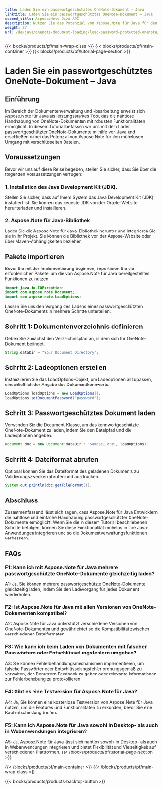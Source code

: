 ```yaml
---
title: Laden Sie ein passwortgeschütztes OneNote-Dokument – Java
linktitle: Laden Sie ein passwortgeschütztes OneNote-Dokument – Java
second_title: Aspose.Note Java API
description: Nutzen Sie das Potenzial von Aspose.Note für Java für den mühelosen Umgang mit passwortgeschützten OneNote-Dokumenten. Erweitern Sie Ihr Java-Dokumentenmanagement mit Aspose.Note.
weight: 27
url: /de/java/onenote-document-loading/load-password-protected-onenote/
---
```


{{< blocks/products/pf/main-wrap-class >}}
{{< blocks/products/pf/main-container >}}
{{< blocks/products/pf/tutorial-page-section >}}

# Laden Sie ein passwortgeschütztes OneNote-Dokument – Java

## Einführung

Im Bereich der Dokumentenverwaltung und -bearbeitung erweist sich Aspose.Note für Java als leistungsstarkes Tool, das die nahtlose Handhabung von OneNote-Dokumenten mit robusten Funktionalitäten ermöglicht. In diesem Tutorial befassen wir uns mit dem Laden passwortgeschützter OneNote-Dokumente mithilfe von Java und erschließen dabei das Potenzial von Aspose.Note für den mühelosen Umgang mit verschlüsselten Dateien.

## Voraussetzungen

Bevor wir uns auf diese Reise begeben, stellen Sie sicher, dass Sie über die folgenden Voraussetzungen verfügen:

### 1. Installation des Java Development Kit (JDK).

Stellen Sie sicher, dass auf Ihrem System das Java Development Kit (JDK) installiert ist. Sie können das neueste JDK von der Oracle-Website herunterladen und installieren.

### 2. Aspose.Note für Java-Bibliothek

Laden Sie die Aspose.Note für Java-Bibliothek herunter und integrieren Sie sie in Ihr Projekt. Sie können die Bibliothek von der Aspose-Website oder über Maven-Abhängigkeiten beziehen.

## Pakete importieren

Bevor Sie mit der Implementierung beginnen, importieren Sie die erforderlichen Pakete, um die von Aspose.Note für Java bereitgestellten Funktionen zu nutzen.

```java
import java.io.IOException;
import com.aspose.note.Document;
import com.aspose.note.LoadOptions;
```

Lassen Sie uns den Vorgang des Ladens eines passwortgeschützten OneNote-Dokuments in mehrere Schritte unterteilen:

## Schritt 1: Dokumentenverzeichnis definieren

Geben Sie zunächst den Verzeichnispfad an, in dem sich Ihr OneNote-Dokument befindet.

```java
String dataDir = "Your Document Directory";
```

## Schritt 2: Ladeoptionen erstellen

Instanziieren Sie das LoadOptions-Objekt, um Ladeoptionen anzupassen, einschließlich der Angabe des Dokumentkennworts.

```java
LoadOptions loadOptions = new LoadOptions();
loadOptions.setDocumentPassword("password");
```

## Schritt 3: Passwortgeschütztes Dokument laden

Verwenden Sie die Document-Klasse, um das kennwortgeschützte OneNote-Dokument zu laden, indem Sie den Dateipfad und die Ladeoptionen angeben.

```java
Document doc = new Document(dataDir + "Sample1.one", loadOptions);
```

## Schritt 4: Dateiformat abrufen

Optional können Sie das Dateiformat des geladenen Dokuments zu Validierungszwecken abrufen und ausdrucken.

```java
System.out.println(doc.getFileFormat());
```

## Abschluss

Zusammenfassend lässt sich sagen, dass Aspose.Note für Java Entwicklern die nahtlose und einfache Handhabung passwortgeschützter OneNote-Dokumente ermöglicht. Wenn Sie die in diesem Tutorial beschriebenen Schritte befolgen, können Sie diese Funktionalität mühelos in Ihre Java-Anwendungen integrieren und so die Dokumentverwaltungsfunktionen verbessern.

## FAQs

### F1: Kann ich mit Aspose.Note für Java mehrere passwortgeschützte OneNote-Dokumente gleichzeitig laden?

A1: Ja, Sie können mehrere passwortgeschützte OneNote-Dokumente gleichzeitig laden, indem Sie den Ladevorgang für jedes Dokument wiederholen.

### F2: Ist Aspose.Note für Java mit allen Versionen von OneNote-Dokumenten kompatibel?

A2: Aspose.Note für Java unterstützt verschiedene Versionen von OneNote-Dokumenten und gewährleistet so die Kompatibilität zwischen verschiedenen Dateiformaten.

### F3: Wie kann ich beim Laden von Dokumenten mit falschen Passwörtern oder Entschlüsselungsfehlern umgehen?

A3: Sie können Fehlerbehandlungsmechanismen implementieren, um falsche Passwörter oder Entschlüsselungsfehler ordnungsgemäß zu verwalten, den Benutzern Feedback zu geben oder relevante Informationen zur Fehlerbehebung zu protokollieren.

### F4: Gibt es eine Testversion für Aspose.Note für Java?

A4: Ja, Sie können eine kostenlose Testversion von Aspose.Note für Java nutzen, um die Features und Funktionalitäten zu erkunden, bevor Sie eine Kaufentscheidung treffen.

### F5: Kann ich Aspose.Note für Java sowohl in Desktop- als auch in Webanwendungen integrieren?

A5: Ja, Aspose.Note für Java lässt sich nahtlos sowohl in Desktop- als auch in Webanwendungen integrieren und bietet Flexibilität und Vielseitigkeit auf verschiedenen Plattformen.
{{< /blocks/products/pf/tutorial-page-section >}}

{{< /blocks/products/pf/main-container >}}
{{< /blocks/products/pf/main-wrap-class >}}

{{< blocks/products/products-backtop-button >}}
